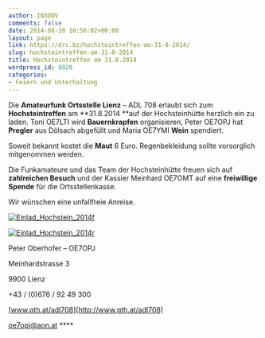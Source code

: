 ```yaml
---
author: IN3DOV
comments: false
date: 2014-08-20 10:56:02+00:00
layout: page
link: https://drc.bz/hochsteintreffen-am-31-8-2014/
slug: hochsteintreffen-am-31-8-2014
title: Hochsteintreffen am 31.8.2014
wordpress_id: 8929
categories:
- Feiern und Unterhaltung
---
```


Die **Amateurfunk Ortsstelle Lienz** – ADL 708 erlaubt sich zum **Hochsteintreffen** am **31.8.2014 **auf der Hochsteinhütte herzlich ein zu laden. Toni OE7LTI wird **Bauernkrapfen** organisieren, Peter OE7OPJ hat **Pregler** aus Dölsach abgefüllt und Maria OE7YMI **Wein** spendiert.




Soweit bekannt kostet die **Maut** 6 Euro. Regenbekleidung sollte vorsorglich mitgenommen werden.




Die Funkamateure und das Team der Hochsteinhütte freuen sich auf **zahlreichen Besuch** und der Kassier Meinhard OE7OMT auf eine **freiwillige Spende** für die Ortsstellenkasse.




Wir wünschen eine unfallfreie Anreise.


[![Einlad_Hochstein_2014f](https://drc.bz/wp-content/uploads/2014/08/Einlad_Hochstein_2014f-300x192.jpg)](https://drc.bz/wp-content/uploads/2014/08/Einlad_Hochstein_2014f.jpg)

[![Einlad_Hochstein_2014r](https://drc.bz/wp-content/uploads/2014/08/Einlad_Hochstein_2014r-300x192.jpg)](https://drc.bz/wp-content/uploads/2014/08/Einlad_Hochstein_2014r.jpg)

Peter Oberhofer – OE7OPJ

Meinhardstrasse 3

9900 Lienz

+43 / (0)676 / 92 49 300

[www.qth.at/adl708](http://www.qth.at/adl708)

[oe7opj@aon.at](mailto:oe7opj@aon.at) ****
